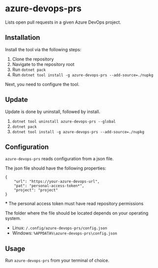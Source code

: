 # azure-devops-prs

Lists open pull requests in a given Azure DevOps project.

## Installation

Install the tool via the following steps:

1. Clone the repository
2. Navigate to the repository root
3. Run `dotnet pack`
4. Run `dotnet tool install -g azure-devops-prs --add-source=./nupkg`

Next, you need to configure the tool.

## Update

Update is done by uninstall, followed by install.

1. `dotnet tool uninstall azure-devops-prs --global`
2. `dotnet pack`
3. `dotnet tool install -g azure-devops-prs --add-source=./nupkg`

## Configuration

`azure-devops-prs` reads configuration from a json file.

The json file should have the following properties:

```
{
    "url": "https://your-azure-devops-url",
    "pat": "personal-access-token*",
    "project": "project"
}
```

**\*** The personal access token must have read repository permissions

The folder where the file should be located depends on your operating system.

- Linux: `/.config/azure-devops-prs/config.json`
- Windows: `%APPDATA%\azure-devops-prs\config.json`

## Usage

Run `azure-devops-prs` from your terminal of choice.
